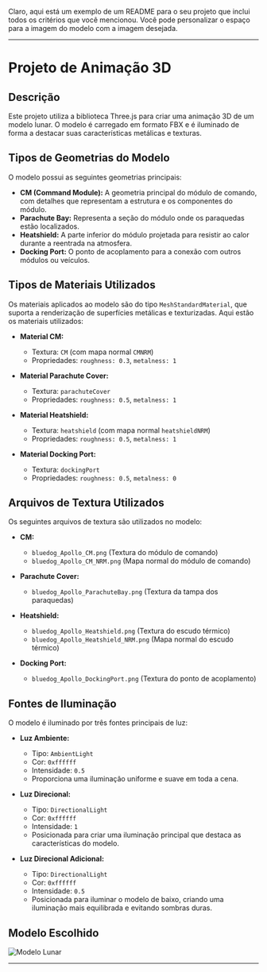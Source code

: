 Claro, aqui está um exemplo de um README para o seu projeto que inclui todos os critérios que você mencionou. Você pode personalizar o espaço para a imagem do modelo com a imagem desejada.

---

# Projeto de Animação 3D

## Descrição

Este projeto utiliza a biblioteca Three.js para criar uma animação 3D de um modelo lunar. O modelo é carregado em formato FBX e é iluminado de forma a destacar suas características metálicas e texturas. 

## Tipos de Geometrias do Modelo

O modelo possui as seguintes geometrias principais:

- **CM (Command Module):** A geometria principal do módulo de comando, com detalhes que representam a estrutura e os componentes do módulo.
- **Parachute Bay:** Representa a seção do módulo onde os paraquedas estão localizados.
- **Heatshield:** A parte inferior do módulo projetada para resistir ao calor durante a reentrada na atmosfera.
- **Docking Port:** O ponto de acoplamento para a conexão com outros módulos ou veículos.

## Tipos de Materiais Utilizados

Os materiais aplicados ao modelo são do tipo `MeshStandardMaterial`, que suporta a renderização de superfícies metálicas e texturizadas. Aqui estão os materiais utilizados:

- **Material CM:** 
  - Textura: `CM` (com mapa normal `CMNRM`)
  - Propriedades: `roughness: 0.3`, `metalness: 1`

- **Material Parachute Cover:** 
  - Textura: `parachuteCover`
  - Propriedades: `roughness: 0.5`, `metalness: 1`

- **Material Heatshield:** 
  - Textura: `heatshield` (com mapa normal `heatshieldNRM`)
  - Propriedades: `roughness: 0.5`, `metalness: 1`

- **Material Docking Port:** 
  - Textura: `dockingPort`
  - Propriedades: `roughness: 0.5`, `metalness: 0`

## Arquivos de Textura Utilizados

Os seguintes arquivos de textura são utilizados no modelo:

- **CM:**
  - `bluedog_Apollo_CM.png` (Textura do módulo de comando)
  - `bluedog_Apollo_CM_NRM.png` (Mapa normal do módulo de comando)

- **Parachute Cover:**
  - `bluedog_Apollo_ParachuteBay.png` (Textura da tampa dos paraquedas)

- **Heatshield:**
  - `bluedog_Apollo_Heatshield.png` (Textura do escudo térmico)
  - `bluedog_Apollo_Heatshield_NRM.png` (Mapa normal do escudo térmico)

- **Docking Port:**
  - `bluedog_Apollo_DockingPort.png` (Textura do ponto de acoplamento)

## Fontes de Iluminação

O modelo é iluminado por três fontes principais de luz:

- **Luz Ambiente:**
  - Tipo: `AmbientLight`
  - Cor: `0xffffff`
  - Intensidade: `0.5`
  - Proporciona uma iluminação uniforme e suave em toda a cena.

- **Luz Direcional:**
  - Tipo: `DirectionalLight`
  - Cor: `0xffffff`
  - Intensidade: `1`
  - Posicionada para criar uma iluminação principal que destaca as características do modelo. 

- **Luz Direcional Adicional:**
  - Tipo: `DirectionalLight`
  - Cor: `0xffffff`
  - Intensidade: `0.5`
  - Posicionada para iluminar o modelo de baixo, criando uma iluminação mais equilibrada e evitando sombras duras.

## Modelo Escolhido

![Modelo Lunar](https://skfb.ly/oWUZu)

---
